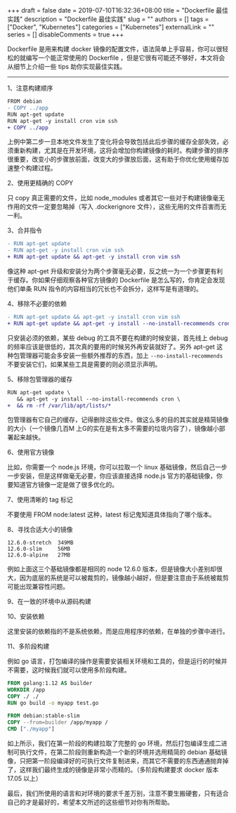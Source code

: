 +++
draft = false
date = 2019-07-10T16:32:36+08:00
title = "Dockerfile 最佳实践"
description = "Dockerfile 最佳实践"
slug = ""
authors = []
tags = ["Docker", "Kubernetes"]
categories = ["Kubernetes"]
externalLink = ""
series = []
disableComments = true
+++

Dockerfile 是用来构建 docker 镜像的配置文件，语法简单上手容易，你可以很轻松的就编写一个能正常使用的 Dockerfile ，但是它很有可能还不够好，本文将会从细节上介绍一些 tips 助你实现最佳实践。

--------------------------

1、注意构建顺序

```diff
FROM debian
- COPY ../app
RUN apt-get update
RUN apt-get -y install cron vim ssh
+ COPY ../app
```

上例中第二步一旦本地文件发生了变化将会导致包括此后步骤的缓存全部失效，必须重新构建，尤其是在开发环境，这将会增加你构建镜像的耗时。构建步骤的排序很重要，改变小的步骤放前面，改变大的步骤放后面，这有助于你优化使用缓存加速整个构建过程。


2、使用更精确的 COPY

只 copy 真正需要的文件，比如 node_modules 或者其它一些对于构建镜像毫无作用的文件一定要忽略掉（写入 .dockerignore 文件），这些无用的文件百害而无一利。


3、合并指令

```diff
- RUN apt-get update
- RUN apt-get -y install cron vim ssh
+ RUN apt-get update && apt-get -y install cron vim ssh
```

像这种 apt-get 升级和安装分为两个步骤毫无必要，反之统一为一个步骤更有利于缓存。你如果仔细观察各种官方镜像的 Dockerfile 是怎么写的，你肯定会发现他们单条 RUN 指令的内容相当的冗长也不会拆分，这样写是有道理的。



4、移除不必要的依赖

```diff
- RUN apt-get update && apt-get -y install cron vim ssh
+ RUN apt-get update && apt-get -y install --no-install-recommends cron
```

只安装必须的依赖，某些 debug 的工具不要在构建的时候安装，首先线上 debug 的频率应该是很低的，其次真的要用的时候另外再安装就好了。另外 apt-get 这种包管理器可能会多安装一些额外推荐的东西，加上 `--no-install-recommends` 不要安装它们，如果某些工具是需要的则必须显示声明。


5、移除包管理器的缓存

```diff
RUN apt-get update \
   && apt-get -y install --no-install-recommends cron \
+  && rm -rf /var/lib/apt/lists/*
```

包管理器有它自己的缓存，记得删除这些文件。做这么多的目的其实就是精简镜像的大小（一个镜像几百M 上G的实在是有太多不需要的垃圾内容了），镜像越小部署起来越快。



6、使用官方镜像

比如，你需要一个 node.js 环境，你可以拉取一个 linux 基础镜像，然后自己一步一步安装，但是这样做毫无必要，你应该直接选择 node.js 官方的基础镜像，你要知道官方镜像一定是做了很多优化的。


7、使用清晰的 tag 标记

不要使用 FROM node:latest 这种，latest 标记鬼知道具体指向了哪个版本。


8、寻找合适大小的镜像

```
12.6.0-stretch  349MB
12.6.0-slim     56MB
12.6.0-alpine   27MB
```

例如上面这三个基础镜像都是相同的 node 12.6.0 版本，但是镜像大小差别却很大，因为底层的系统是可以被裁剪的，镜像越小越好，但是要注意由于系统被裁剪可能出现兼容性问题。


9、在一致的环境中从源码构建


10、安装依赖

这里安装的依赖指的不是系统依赖，而是应用程序的依赖，在单独的步骤中进行。


11、多阶段构建

例如 go 语言，打包编译的操作是需要安装相关环境和工具的，但是运行的时候并不需要，这时候我们就可以使用多阶段构建。

```dockerfile
FROM golang:1.12 AS builder
WORKDIR /app
COPY ./ ./
RUN go build -o myapp test.go

FROM debian:stable-slim
COPY --from=builder /app/myapp /
CMD ["./myapp"]
```

如上所示，我们在第一阶段的构建拉取了完整的 go 环境，然后打包编译生成二进制可执行文件，在第二阶段则重新构造一个新的环境并选用精简的 debian 基础镜像，只把第一阶段编译好的可执行文件复制进来，而其它不需要的东西通通抛弃掉了，这样我们最终生成的镜像是非常小而精的。（多阶段构建要求 docker 版本 17.05 以上）


最后，我们所使用的语言和对环境的要求千差万别，注意不要生搬硬套，只有适合自己的才是最好的，希望本文所述的这些细节对你有所帮助。
